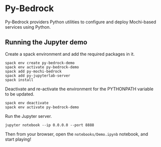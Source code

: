 Py-Bedrock
==========

Py-Bedrock providers Python utilities to configure and deploy Mochi-based
services using Python.

Running the Jupyter demo
------------------------

Create a spack environment and add the required packages in it.

```
spack env create py-bedrock-demo
spack env activate py-bedrock-demo
spack add py-mochi-bedrock
spack add py-jupyterlab-server
spack install
```

Deactivate and re-activate the environment for the PYTHONPATH variable to
be updated.

```
spack env deactivate
spack env activate py-bedrock-demo
```

Run the Jupyter server.

```
jupyter notebook --ip 0.0.0.0 --port 8888
```

Then from your browser, open the `notebooks/Demo.ipynb` notebook,
and start playing!
